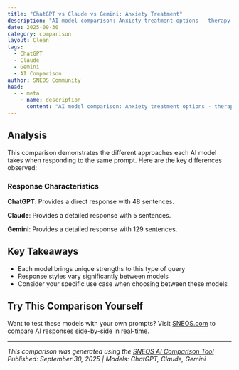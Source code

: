 ```yaml
---
title: "ChatGPT vs Claude vs Gemini: Anxiety Treatment"
description: "AI model comparison: Anxiety treatment options - therapy, medication, natural remedies..."
date: 2025-09-30
category: comparison
layout: Clean
tags:
  - ChatGPT
  - Claude
  - Gemini
  - AI Comparison
author: SNEOS Community
head:
  - - meta
    - name: description
      content: "AI model comparison: Anxiety treatment options - therapy, medication, natural remedies..."
---
```


<ChatComparison
  title="ChatGPT vs Claude vs Gemini: Anxiety Treatment"
  prompt="Anxiety treatment options - therapy, medication, natural remedies"
  :responses='{
    "ChatGPT": "Certainly! Here\u2019s an overview of anxiety treatment options including therapy, medication, and natural remedies:\n\n### Therapy Options\n1. **Cognitive Behavioral Therapy (CBT)**  \n   - Focuses on identifying and changing negative thought patterns and behaviors.  \n   - Highly effective for various anxiety disorders.  \n2. **Exposure Therapy**  \n   - Gradual exposure to anxiety triggers in a controlled way to reduce sensitivity.  \n3. **Acceptance and Commitment Therapy (ACT)**  \n   - Emphasizes accepting anxious thoughts rather than fighting them, and committing to values-based action.  \n4. **Mindfulness-Based Therapy**  \n   - Incorporates mindfulness and meditation to reduce anxiety and increase present-moment awareness.  \n5. **Support Groups and Group Therapy**  \n   - Sharing experiences with others can provide comfort and practical coping strategies.\n\n### Medication Options\n1. **Selective Serotonin Reuptake Inhibitors (SSRIs)**  \n   - Commonly prescribed antidepressants for anxiety (e.g., sertraline, fluoxetine).  \n2. **Serotonin-Norepinephrine Reuptake Inhibitors (SNRIs)**  \n   - Another class of antidepressants (e.g., venlafaxine, duloxetine).  \n3. **Benzodiazepines**  \n   - Fast-acting anti-anxiety medications (e.g., diazepam, lorazepam) \u2013 typically used short-term due to dependence risk.  \n4. **Buspirone**  \n   - An anti-anxiety medication with less sedation and dependence potential.  \n5. **Beta-Blockers**  \n   - Used to control physical symptoms of anxiety like rapid heart rate.  \n6. **Other Medications**  \n   - Sometimes anticonvulsants or antipsychotics are used off-label for anxiety.\n\n### Natural Remedies and Lifestyle Changes\n1. **Exercise**  \n   - Regular physical activity helps reduce anxiety symptoms.  \n2. **Herbal Supplements**  \n   - Examples: passionflower, valerian root, kava (use cautiously and consult a doctor).  \n3. **Mindfulness and Meditation**  \n   - Practices that promote relaxation and reduce anxious thoughts.  \n4. **Deep Breathing and Relaxation Techniques**  \n   - Techniques such as diaphragmatic breathing, progressive muscle relaxation.  \n5. **Diet and Nutrition**  \n   - Limiting caffeine and alcohol; maintaining a balanced diet.  \n6. **Adequate Sleep**  \n   - Good sleep hygiene helps manage anxiety.  \n7. **Limiting Stimulants**  \n   - Avoiding excessive caffeine, nicotine, and other stimulants.  \n\n---\n\n### Important Notes  \n- Treatment effectiveness varies from person to person.  \n- It\u2019s best to consult with a healthcare professional to tailor a treatment plan.  \n- Combination approaches (therapy \u002B medication \u002B lifestyle changes) are often most effective.  \n\nIf you want, I can provide more detailed information on any of these treatments!",
    "Claude": "# Anxiety Treatment Options\n\nAnxiety can be effectively managed through various approaches, often used in combination. Here are the main treatment categories:\n\n## **Therapy Options**\n\n### Cognitive Behavioral Therapy (CBT)\n- Most researched approach for anxiety\n- Focuses on identifying and changing negative thought patterns\n- Teaches practical coping strategies\n\n### Exposure Therapy\n- Gradual, controlled exposure to anxiety triggers\n- Particularly effective for phobias and PTSD\n\n### Other Therapeutic Approaches\n- Acceptance and Commitment Therapy (ACT)\n- Dialectical Behavior Therapy (DBT)\n- Psychodynamic therapy\n- Group therapy\n\n## **Medication Options**\n\n### Antidepressants\n- **SSRIs** (Prozac, Zoloft, Lexapro) - first-line treatment\n- **SNRIs** (Effexor, Cymbalta) - also commonly prescribed\n\n### Anti-anxiety Medications\n- **Benzodiazepines** (Xanax, Ativan) - short-term use due to dependency risk\n- **Buspirone** - non-addictive option for generalized anxiety\n\n### Other Medications\n- Beta-blockers for physical symptoms\n- Gabapentin for certain anxiety types\n\n## **Natural Remedies \u0026 Lifestyle Approaches**\n\n### Evidence-Based Natural Options\n- **Regular exercise** - as effective as medication for some\n- **Mindfulness/meditation** - reduces anxiety symptoms\n- **Deep breathing techniques**\n- **Progressive muscle relaxation**\n\n### Supplements (consult healthcare provider first)\n- Magnesium\n- L-theanine\n- Chamomile\n- Omega-3 fatty acids\n- Ashwagandha\n\n### Lifestyle Modifications\n- Adequate sleep (7-9 hours)\n- Limited caffeine and alcohol\n- Balanced nutrition\n- Social support\n- Stress management techniques\n\n## **Important Considerations**\n\n- **Professional guidance** is recommended for proper diagnosis and treatment planning\n- Many people benefit from **combining approaches** (e.g., therapy \u002B lifestyle changes)\n- Treatment effectiveness varies by individual\n- Severe anxiety may require immediate professional intervention\n\n**When to seek immediate help:** If anxiety interferes significantly with daily life, relationships, or work, or if you\u0027re having thoughts of self-harm.\n\nWould you like me to elaborate on any specific treatment approach?",
    "Gemini": "Okay, let\u0027s break down anxiety treatment options into therapy, medication, and natural remedies. This is a general overview, and it\u0027s crucial to consult with a qualified healthcare professional (doctor, psychiatrist, psychologist, therapist) to determine the best course of action for *your* specific situation and type of anxiety.\n\n**I. Therapy (Psychotherapy)**\n\nTherapy is often the first-line treatment for anxiety.  It focuses on addressing the underlying thoughts, feelings, and behaviors that contribute to anxiety. Here are some common and effective types:\n\n*   **Cognitive Behavioral Therapy (CBT):**\n    *   **How it Works:** CBT helps identify and challenge negative or unhelpful thought patterns that fuel anxiety. It also teaches coping skills and strategies to manage anxiety-provoking situations.  A key component is often exposure therapy (see below).\n    *   **Key Techniques:** Cognitive restructuring (changing thoughts), behavioral experiments (testing beliefs), relaxation techniques (e.g., deep breathing, progressive muscle relaxation), problem-solving skills.\n    *   **Best For:** Generalized Anxiety Disorder (GAD), Panic Disorder, Social Anxiety Disorder, Obsessive-Compulsive Disorder (OCD), phobias.\n\n*   **Exposure Therapy:**\n    *   **How it Works:**  A type of CBT that involves gradually exposing the individual to feared objects, situations, or thoughts in a safe and controlled environment. The goal is to reduce anxiety and fear over time.\n    *   **Key Techniques:**  Systematic desensitization (gradual exposure with relaxation techniques), flooding (intense, immediate exposure).\n    *   **Best For:** Phobias, Panic Disorder, OCD, Social Anxiety Disorder.\n\n*   **Acceptance and Commitment Therapy (ACT):**\n    *   **How it Works:**  ACT focuses on accepting anxious thoughts and feelings without judgment, and committing to actions that align with personal values.  It emphasizes mindfulness and psychological flexibility.\n    *   **Key Techniques:** Mindfulness exercises, values clarification, commitment to action, defusion (separating from thoughts).\n    *   **Best For:**  GAD, chronic anxiety, anxiety related to chronic pain or illness.\n\n*   **Psychodynamic Therapy:**\n    *   **How it Works:** Explores unconscious patterns and past experiences that may be contributing to anxiety. It often involves exploring early childhood relationships and conflicts.\n    *   **Key Techniques:** Free association, dream analysis, exploring transference (how the patient relates to the therapist).\n    *   **Best For:**  Some forms of anxiety, especially when rooted in past trauma or unresolved conflicts. Can be a longer-term therapy.\n\n*   **Dialectical Behavior Therapy (DBT):**\n    *   **How it Works:** DBT is a type of CBT that includes components of mindfulness and emotional regulation. Originally developed for borderline personality disorder, it is also helpful for anxiety, especially when it is related to difficulty managing emotions.\n    *   **Key Techniques:** Mindfulness, distress tolerance, emotion regulation, interpersonal effectiveness.\n    *   **Best For:**  Anxiety related to emotional dysregulation, difficulty with interpersonal relationships.\n\n**Important Considerations for Therapy:**\n\n*   **Finding the Right Therapist:**  Look for a therapist who is licensed and experienced in treating anxiety.  It\u0027s also important to find someone you feel comfortable with and can build a trusting relationship.\n*   **Commitment:** Therapy requires time and effort.  Be prepared to attend regular sessions and practice the techniques you learn.\n*   **Cost:** Therapy can be expensive, so check with your insurance provider to see what is covered.  Some therapists offer sliding scale fees.\n\n**II. Medication**\n\nMedication can be a helpful tool for managing anxiety symptoms, especially when combined with therapy. It\u0027s important to work closely with a doctor or psychiatrist to determine the right medication and dosage.  Here are some common types of medications used to treat anxiety:\n\n*   **Selective Serotonin Reuptake Inhibitors (SSRIs):**\n    *   **How They Work:** SSRIs increase the levels of serotonin in the brain, which can help regulate mood and reduce anxiety.\n    *   **Examples:** Sertraline (Zoloft), Paroxetine (Paxil), Fluoxetine (Prozac), Citalopram (Celexa), Escitalopram (Lexapro).\n    *   **Common Uses:** GAD, Panic Disorder, Social Anxiety Disorder, OCD, PTSD.\n    *   **Potential Side Effects:** Nausea, insomnia, sexual dysfunction, weight changes, drowsiness.\n\n*   **Serotonin-Norepinephrine Reuptake Inhibitors (SNRIs):**\n    *   **How They Work:** SNRIs increase levels of both serotonin and norepinephrine in the brain, which can also help regulate mood and reduce anxiety.\n    *   **Examples:** Venlafaxine (Effexor), Duloxetine (Cymbalta).\n    *   **Common Uses:** GAD, Social Anxiety Disorder, Panic Disorder.\n    *   **Potential Side Effects:** Similar to SSRIs, plus increased blood pressure and heart rate in some individuals.\n\n*   **Benzodiazepines:**\n    *   **How They Work:** Benzodiazepines enhance the effects of GABA, a neurotransmitter that has a calming effect on the brain. They provide rapid relief from anxiety symptoms.\n    *   **Examples:** Alprazolam (Xanax), Lorazepam (Ativan), Diazepam (Valium), Clonazepam (Klonopin).\n    *   **Common Uses:**  Short-term relief of acute anxiety, panic attacks.\n    *   **Important Considerations:**  Benzodiazepines can be addictive and should be used with caution. They can also cause drowsiness and impaired coordination.  Long-term use is generally discouraged.  Withdrawal symptoms can be severe.\n\n*   **Buspirone (Buspar):**\n    *   **How It Works:** Buspirone is a non-benzodiazepine anxiolytic that affects serotonin receptors in the brain.\n    *   **Common Uses:** GAD.\n    *   **Potential Side Effects:** Dizziness, nausea, headache.  Less likely to cause sedation or dependence than benzodiazepines.\n\n*   **Beta-Blockers:**\n    *   **How They Work:** Beta-blockers block the effects of adrenaline, which can help reduce physical symptoms of anxiety such as rapid heart rate, sweating, and trembling.\n    *   **Examples:** Propranolol (Inderal), Atenolol (Tenormin).\n    *   **Common Uses:** Social Anxiety Disorder (performance anxiety), situational anxiety.\n    *   **Potential Side Effects:** Fatigue, dizziness, low blood pressure.\n\n*   **Tricyclic Antidepressants (TCAs):**\n    *   **How They Work:** TCAs increase levels of serotonin and norepinephrine in the brain.\n    *   **Examples:** Imipramine (Tofranil), Clomipramine (Anafranil), Amitriptyline (Elavil), Nortriptyline (Pamelor).\n    *   **Common Uses:** OCD, Panic Disorder, GAD (less commonly used than SSRIs/SNRIs due to side effects).\n    *   **Potential Side Effects:**  Dry mouth, constipation, blurred vision, weight gain, sedation, cardiac issues.\n\n**Important Considerations for Medication:**\n\n*   **Consult a Doctor:** It is crucial to consult with a doctor or psychiatrist to determine the right medication and dosage for you. They will consider your medical history, other medications you are taking, and the specific type of anxiety you have.\n*   **Side Effects:** All medications have potential side effects. Discuss these with your doctor.\n*   **Time to Work:** It can take several weeks for some medications to reach their full effect. Be patient and consistent with your medication schedule.\n*   **Do Not Stop Abruptly:** Do not stop taking your medication suddenly without talking to your doctor. This can lead to withdrawal symptoms.\n*   **Combination Therapy:**  Medication is often most effective when combined with therapy.\n\n**III. Natural Remedies \u0026 Lifestyle Changes**\n\nNatural remedies and lifestyle changes can be helpful in managing anxiety symptoms, but they should not be considered a replacement for professional treatment, especially for severe anxiety.  They can be used as complementary therapies to support overall well-being.\n\n*   **Mindfulness and Meditation:**\n    *   **How They Work:** Mindfulness practices help you focus on the present moment without judgment, which can reduce overthinking and worry. Meditation can calm the mind and promote relaxation.\n    *   **Examples:** Mindfulness-based stress reduction (MBSR), guided meditation, deep breathing exercises, yoga, tai chi.\n    *   **Benefits:** Reduces stress, improves focus, promotes relaxation.\n\n*   **Exercise:**\n    *   **How It Works:** Exercise releases endorphins, which have mood-boosting effects. It can also reduce muscle tension and improve sleep.\n    *   **Examples:**  Aerobic exercise (running, swimming, cycling), strength training, yoga, walking.\n    *   **Benefits:** Reduces stress, improves mood, promotes physical health.\n\n*   **Healthy Diet:**\n    *   **How It Works:** A balanced diet can provide the nutrients your brain needs to function properly. Avoiding processed foods, sugary drinks, and excessive caffeine can also help reduce anxiety.\n    *   **Key Considerations:**  Focus on whole foods, fruits, vegetables, lean protein, and healthy fats.  Limit caffeine and alcohol.  Stay hydrated.  Consider food sensitivities.\n    *   **Benefits:** Improves mood, increases energy, supports overall health.\n\n*   **Sleep Hygiene:**\n    *   **How It Works:** Getting enough sleep is crucial for managing anxiety.  Establishing a regular sleep schedule, creating a relaxing bedtime routine, and avoiding screen time before bed can improve sleep quality.\n    *   **Key Strategies:**  Go to bed and wake up at the same time each day, create a relaxing bedtime routine, avoid caffeine and alcohol before bed, make sure your bedroom is dark, quiet, and cool.\n    *   **Benefits:** Reduces stress, improves mood, increases energy.\n\n*   **Herbal Remedies and Supplements:**\n    *   **Important Note:**  The effectiveness and safety of herbal remedies and supplements for anxiety are not always well-established.  Talk to your doctor before using them, as they can interact with medications.\n    *   **Examples:**\n        *   **Lavender:**  May have calming effects. Can be used as aromatherapy or taken as a supplement.\n        *   **Chamomile:**  May promote relaxation and reduce anxiety. Can be consumed as tea or taken as a supplement.\n        *   **Passionflower:**  May reduce anxiety and improve sleep.\n        *   **Valerian Root:**  May reduce anxiety and improve sleep.  Can interact with other medications.\n        *   **L-Theanine:**  An amino acid found in green tea that may promote relaxation.\n        *   **Magnesium:**  May help regulate mood and reduce anxiety.\n        *   **Omega-3 Fatty Acids:**  May improve mood and reduce inflammation.\n        *   **Vitamin D:**  Low vitamin D levels have been linked to anxiety and depression.\n    *   **Important Considerations:**  Quality and dosage can vary significantly between products.  Choose reputable brands and follow recommended dosages.\n\n*   **Social Support:**\n    *   **How It Works:**  Connecting with friends, family, or support groups can provide emotional support and reduce feelings of isolation.\n    *   **Examples:**  Spending time with loved ones, joining a support group, talking to a therapist.\n    *   **Benefits:** Reduces stress, improves mood, increases feelings of connection.\n\n*   **Limit Screen Time and Social Media:**\n    *   **How It Works:** Excessive screen time and social media use can contribute to anxiety by exposing you to negative news, social comparison, and constant stimulation.\n    *   **Benefits:** Reduces stress, improves mood, promotes better sleep.\n\n*   **Aromatherapy:**\n    *   **How It Works:** Certain scents, such as lavender, chamomile, and sandalwood, can have calming effects.\n    *   **Examples:** Using essential oil diffusers, adding essential oils to bathwater, or applying diluted essential oils to the skin (after a patch test).\n\n*   **Spending Time in Nature:**\n    *   **How It Works:** Spending time in nature has been shown to reduce stress hormones and improve mood.\n\n**Important Considerations for Natural Remedies:**\n\n*   **Talk to Your Doctor:** It\u0027s essential to talk to your doctor before using any natural remedies, especially if you are taking medications or have any underlying health conditions.\n*   **Not a Replacement for Professional Treatment:** Natural remedies should not be considered a replacement for therapy or medication, especially for severe anxiety.\n*   **Quality and Dosage:** Choose reputable brands and follow recommended dosages.\n*   **Potential Interactions:** Some natural remedies can interact with medications.\n\n**In Summary:**\n\nAnxiety treatment is multifaceted and should be tailored to the individual\u0027s specific needs.  A combination of therapy, medication, and lifestyle changes is often the most effective approach. Consulting with a qualified healthcare professional is essential to determine the best course of action for you. Don\u0027t hesitate to seek help and remember that you don\u0027t have to suffer in silence. There are effective treatments available, and you can find relief.\n"
  }'
  published-date="22:46"
/>

## Analysis

This comparison demonstrates the different approaches each AI model takes when responding to the same prompt. Here are the key differences observed:

### Response Characteristics

**ChatGPT**: Provides a direct response with 48 sentences. 

**Claude**: Provides a detailed response with 5 sentences. 

**Gemini**: Provides a detailed response with 129 sentences. 

## Key Takeaways

- Each model brings unique strengths to this type of query
- Response styles vary significantly between models
- Consider your specific use case when choosing between these models

## Try This Comparison Yourself

Want to test these models with your own prompts? Visit [SNEOS.com](https://sneos.com) to compare AI responses side-by-side in real-time.

---

*This comparison was generated using the [SNEOS AI Comparison Tool](https://sneos.com)*
*Published: September 30, 2025 | Models: ChatGPT, Claude, Gemini*

